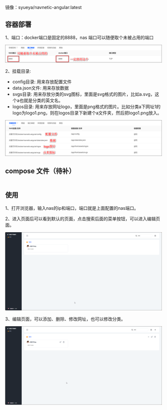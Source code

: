 
镜像：syueya/navnetic-angular:latest

## 容器部署

1、端口：docker端口是固定的8888，nas 端口可以随便取个未被占用的端口

![img](./img/port.png)

2、挂载目录: 
- config目录: 用来存放配置文件
- data.json文件: 用来存放数据
- svgs目录: 用来存放分类的svg图标，里面是svg格式的图片，比如a.svg，这个a也就是分类的英文名。
- logos目录: 用来存放网址logo，里面是png格式的图片。比如分类a下网址1的logo为logo1.png，则在logos目录下新建个a文件夹，然后把logo1.png放入。


![img](./img/volume.png)


## compose 文件（待补）

```

```



## 使用

1、打开浏览器，输入nas的ip和端口，端口就是上面配置的nas端口。

2、进入页面后可以看到默认的页面，点击搜索后面的菜单按钮，可以进入编辑页面。


![img](./img/pages-1.png)

3、编辑页面，可以添加、删除、修改网址，也可以修改分类。

![img](./img/pages-2.png)
